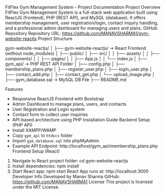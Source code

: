 FitFlex Gym Management System - Project Documentation
 Project Overview
FitFlex Gym Management System is a full-stack web application built using ReactJS (frontend), PHP (REST API), and MySQL (database). It offers membership management, user registration/login, contact inquiry handling, and a professional admin dashboard for managing users and plans.
 GitHub Repository
Repository URL: https://github.com/MANAVSHARMA1/gym-website-reactjs
 Project Structure

gym-website-reactjs/
│
├── gym-website-reactjs/       -> React Frontend (without node_modules)
│   ├── public/
│   ├── src/
│   │   ├── assets/
│   │   ├── components/
│   │   ├── pages/
│   │   ├── App.js
│   │   └── index.js
│
├── gym_api/                   -> PHP REST API Folder
│   ├── config.php
│   ├── membership_plans.php
│   ├── register_user.php
│   ├── login_user.php
│   ├── contact_add.php
│   ├── contact_get.php
│   └── upload_image.php
│
├── gym_database.sql           -> MySQL DB File
├── README.md

 Features
- Responsive ReactJS Frontend with Bootstrap
- Admin Dashboard to manage plans, users, and contacts
- User Registration and Login system
- Contact form to collect user inquiries
- API-based architecture using PHP
 Installation Guide
Backend Setup (PHP API)
- Install XAMPP/WAMP
- Copy `gym_api` to `htdocs` folder
- Import `gym_database.sql` into phpMyAdmin
- Example API Endpoint: http://localhost/gym_api/membership_plans.php
Frontend Setup (React)
1. Navigate to React project folder:
   cd gym-website-reactjs
2. Install dependencies:
   npm install
3. Start React app:
   npm start
React App runs at: http://localhost:3000
Developer Info
Developed by Manav Sharma
GitHub: https://github.com/MANAVSHARMA1
License
This project is licensed under the MIT License.
